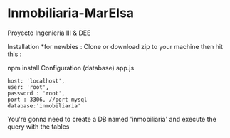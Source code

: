 # Inmobiliaria-MarElsa
Proyecto Ingeniería III &amp; DEE

Installation
*for newbies : Clone or download zip to your machine then hit this :

npm install
Configuration (database)
app.js

    host: 'localhost',
    user: 'root',
    password : 'root',
    port : 3306, //port mysql
    database:'inmobiliaria'	
You're gonna need to create a DB named 'inmobiliaria' and execute the query with the tables
